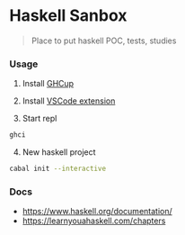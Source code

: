 # Haskell Sanbox

> Place to put haskell POC, tests, studies

### Usage

1. Install [GHCup](https://www.haskell.org/ghcup/#)

2. Install [VSCode extension](https://marketplace.visualstudio.com/items?itemName=haskell.haskell)

3. Start repl
```bash
ghci
```

4. New haskell project
```bash
cabal init --interactive
```

### Docs

- https://www.haskell.org/documentation/
- https://learnyouahaskell.com/chapters
